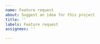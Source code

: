 ```yaml
---
name: Feature request
about: Suggest an idea for this project
title: ''
labels: Feature request
assignees: ''

---
```


